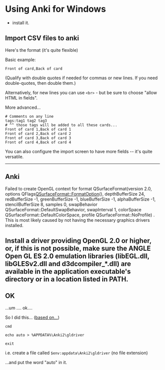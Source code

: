 # Using Anki for Windows

- install it.


## Import CSV files to anki


Here's the format (it's quite flexible)

Basic example:

	Front of card,Back of card

(Qualify with double quotes if needed for commas or new lines. If you need double-quotes, then double them.)

Alternatively, for new lines you can use `<br>` - but be sure to choose "allow HTML in fields".

More advanced...

	# Comments on any line
	tags:tag1 tag2 tag3
	# ^^ those tags will be added to all these cards...
	Front of card 1,Back of card 1
	Front of card 2,Back of card 2
	Front of card 3,Back of card 3
	Front of card 4,Back of card 4
	
	
You can also configure the import screen to have more fields -- it's quite versatile.





---------------------------
Anki
---------------------------
Failed to create OpenGL context for format QSurfaceFormat(version 2.0, options QFlags<QSurfaceFormat::FormatOption>(), depthBufferSize 24, redBufferSize -1, greenBufferSize -1, blueBufferSize -1, alphaBufferSize -1, stencilBufferSize 8, samples 0, swapBehavior QSurfaceFormat::DefaultSwapBehavior, swapInterval 1, colorSpace QSurfaceFormat::DefaultColorSpace, profile  QSurfaceFormat::NoProfile) .
This is most likely caused by not having the necessary graphics drivers installed.

Install a driver providing OpenGL 2.0 or higher, or, if this is not possible, make sure the ANGLE Open GL ES 2.0 emulation libraries (libEGL.dll, libGLESv2.dll and d3dcompiler_*.dll) are available in the application executable's directory or in a location listed in PATH.
---------------------------
OK   
---------------------------


...um .... ok....

So I did this... ([based on...](https://changes.ankiweb.net/known-issues.html))


	cmd

	echo auto > %APPDATA%\Anki2\gldriver

	exit


i.e. create a file called `$env:appdata\Anki2\gldriver` (no file extension)

...and put the word "auto" in it.






